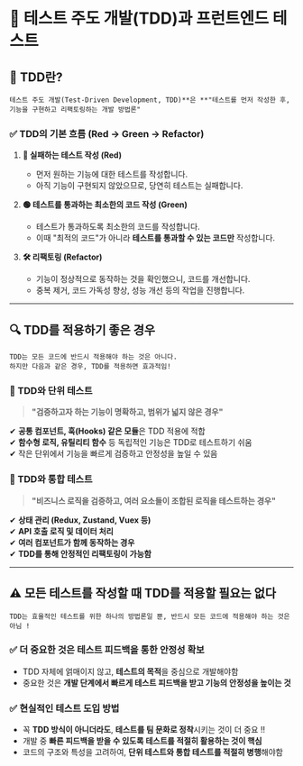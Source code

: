 # 🧪 테스트 주도 개발(TDD)과 프런트엔드 테스트

## 📌 TDD란?
~~~
테스트 주도 개발(Test-Driven Development, TDD)**은 **"테스트를 먼저 작성한 후, 기능을 구현하고 리팩토링하는 개발 방법론"
~~~

### ✅ **TDD의 기본 흐름 (Red → Green → Refactor)**
1. **🔴 실패하는 테스트 작성 (Red)**  
   - 먼저 원하는 기능에 대한 테스트를 작성합니다.  
   - 아직 기능이 구현되지 않았으므로, 당연히 테스트는 실패합니다.  

2. **🟢 테스트를 통과하는 최소한의 코드 작성 (Green)**  
   - 테스트가 통과하도록 최소한의 코드를 작성합니다.  
   - 이때 "최적의 코드"가 아니라 **테스트를 통과할 수 있는 코드만** 작성합니다.  

3. **🛠 리팩토링 (Refactor)**  
   - 기능이 정상적으로 동작하는 것을 확인했으니, 코드를 개선합니다.  
   - 중복 제거, 코드 가독성 향상, 성능 개선 등의 작업을 진행합니다.  

---

## 🔍 **TDD를 적용하기 좋은 경우**
~~~
TDD는 모든 코드에 반드시 적용해야 하는 것은 아니다.
하지만 다음과 같은 경우, TDD를 적용하면 효과적임!
~~~

### **📌 TDD와 단위 테스트**
> **"검증하고자 하는 기능이 명확하고, 범위가 넓지 않은 경우"**  

✔ **공통 컴포넌트, 훅(Hooks) 같은 모듈**은 TDD 적용에 적합<br/>
✔ **함수형 로직, 유틸리티 함수** 등 독립적인 기능은 TDD로 테스트하기 쉬움<br/>
✔ 작은 단위에서 기능을 빠르게 검증하고 안정성을 높일 수 있음<br/>

### **📌 TDD와 통합 테스트**
> **"비즈니스 로직을 검증하고, 여러 요소들이 조합된 로직을 테스트하는 경우"**  

✔ **상태 관리 (Redux, Zustand, Vuex 등)**<br/>
✔ **API 호출 로직 및 데이터 처리**<br/>
✔ **여러 컴포넌트가 함께 동작하는 경우**<br/>
✔ **TDD를 통해 안정적인 리팩토링이 가능함**<br/>

---

## ⚠️ **모든 테스트를 작성할 때 TDD를 적용할 필요는 없다**
~~~
TDD는 효율적인 테스트를 위한 하나의 방법론일 뿐, 반드시 모든 코드에 적용해야 하는 것은 아님 !
~~~

### ✅ **더 중요한 것은 테스트 피드백을 통한 안정성 확보**
- TDD 자체에 얽매이지 않고, **테스트의 목적**을 중심으로 개발해야함  
- 중요한 것은 **개발 단계에서 빠르게 테스트 피드백을 받고 기능의 안정성을 높이는 것**

### ✅ **현실적인 테스트 도입 방법**
- 꼭 **TDD 방식이 아니더라도**, **테스트를 팀 문화로 정착**시키는 것이 더 중요 !!
- 개발 중 **빠른 피드백을 받을 수 있도록 테스트를 적절히 활용하는 것이 핵심**
- 코드의 구조와 특성을 고려하여, **단위 테스트와 통합 테스트를 적절히 병행**해야함
